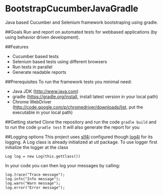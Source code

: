 # BootstrapCucumberJavaGradle
Java based Cucumber and Selenium framework bootstraping using gradle.

##Goals
Run and report on automated tests for webbased applications (by using behavior driven development).

##Features
- Cucumber based tests
- Selenium based tests using different browsers
- Run tests in parallel
- Generate readable reports

##Prerequisites
To run the framework tests you minimal need:
- Java JDK (http://www.java.com)
- gradle (https://gradle.org/install, install latest version in your local path)
- Chrome WebDriver (http://code.google.com/p/chromedriver/downloads/list, put the executable in your local path)

##Getting started
Clone the repository and run the code
```gradle build```
and to run the code
```gradle test```
It will also generate the report for you

##Logging options
This project uses [slf4j](http://www.slf4j.org/) configured though [log4j](http://logging.apache.org/log4j/) for its logging. A Log class is already initialized at utl package. To use logger
first initialize the logger at the class
```
Log log = new Log(this.getClass())
```
In your code you can then log your messages by calling:
```
log.trace("Trace message");
log.info("Info message");
log.warn("Warn message");
log.error("Error message");
```

